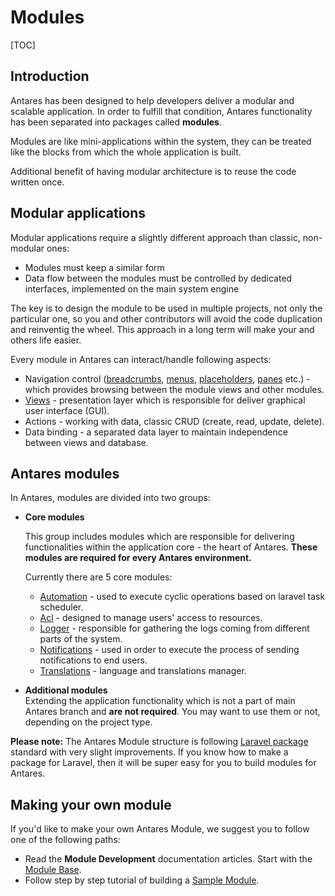 # Modules  

[TOC]

## Introduction

Antares has been designed to help developers deliver a modular and scalable application. 
In order to fulfill that condition, Antares functionality has been separated into packages called **modules**. 

Modules are like mini-applications within the system, they can be treated like the blocks from which the whole application is built.

Additional benefit of having modular architecture is to reuse the code written once.

## Modular applications

Modular applications require a slightly different approach than classic, non-modular ones:
* Modules must keep a similar form
* Data flow between the modules must be controlled by dedicated interfaces, implemented on the main system engine

The key is to design the module to be used in multiple projects, not only the particular one, so you and other contributors will avoid the code duplication and reinventig the wheel. This approach in a long term will make your and others life easier.

Every module in Antares can interact/handle following aspects:
* Navigation control ([breadcrumbs](../services/breadcrumbs.md), [menus](../modules-development/views.md#menus), [placeholders](../modules-development/views.md#placeholder), [panes](../modules-development/views.md#pane) etc.) - which provides browsing between the module views and other modules.
* [Views](../modules-development/ui-components.md) - presentation layer which is responsible for deliver graphical user interface (GUI).
* Actions - working with data, classic CRUD (create, read, update, delete).
* Data binding - a separated data layer to maintain independence between views and database.


## Antares modules

In Antares, modules are divided into two groups:

 - **Core modules** 
    
    This group includes modules which are responsible for delivering functionalities within the application core - the heart of Antares. **These modules are required for every Antares environment.**
    
    Currently there are 5 core modules:
    
      - [Automation](../core-modules/automation.md) - used to execute cyclic operations based on laravel task scheduler.
      - [Acl](../core-modules/acl.md) - designed to manage users' access to resources.
      - [Logger](../core-modules/logger.md) - responsible for gathering the logs coming from different parts of the system.
      - [Notifications](../core-modules/notifications.md) - used in order to execute the process of sending notifications to end users.
      - [Translations](../core-modules/translations.md) - language and translations manager.
                   
 - **Additional modules**   
    Extending the application functionality which is not a part of main Antares branch and **are not required**. You may want to use them or not, depending on the project type.


**Please note:** The Antares Module structure is following [Laravel package](https://laravel.com/docs/5.4/packages) standard with very slight improvements. If you know how to make a package for Laravel, then it will be super easy for you to build modules for Antares.

## Making your own module
If you'd like to make your own Antares Module, we suggest you to follow one of the following paths:
* Read the **Module Development** documentation articles. Start with the [Module Base](../modules-development/module-base.md).    
* Follow step by step tutorial of building a [Sample Module](../tutorials/sample-module.md).  

